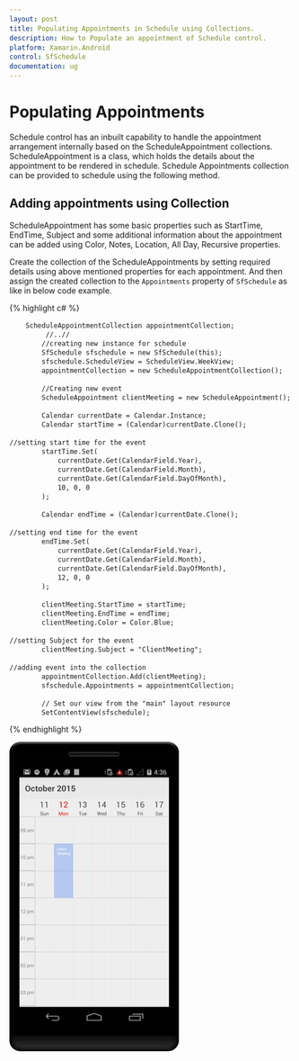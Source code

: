 ```yaml
---
layout: post
title: Populating Appointments in Schedule using Collections.
description: How to Populate an appointment of Schedule control.
platform: Xamarin.Android
control: SfSchedule
documentation: ug
---
```


# Populating Appointments

Schedule control has an inbuilt capability to handle the appointment arrangement internally based on the ScheduleAppointment collections. ScheduleAppointment is a class, which holds the details about the appointment to be rendered in schedule. Schedule Appointments collection can be provided to schedule using the following method.

## Adding appointments using Collection

ScheduleAppointment has some basic properties such as StartTime, EndTime, Subject and some additional information about the appointment can be added using Color, Notes, Location, All Day, Recursive properties.

Create the collection of the ScheduleAppointments by setting required details using above mentioned properties for each appointment. And then assign the created collection to the `Appointments` property of `SfSchedule` as like in below code example.

{% highlight c# %}

        ScheduleAppointmentCollection appointmentCollection;
             //..//
            //creating new instance for schedule
            SfSchedule sfschedule = new SfSchedule(this);
            sfschedule.ScheduleView = ScheduleView.WeekView;
            appointmentCollection = new ScheduleAppointmentCollection();

            //Creating new event
            ScheduleAppointment clientMeeting = new ScheduleAppointment();

            Calendar currentDate = Calendar.Instance;
            Calendar startTime = (Calendar)currentDate.Clone();
            
    //setting start time for the event
            startTime.Set(
                currentDate.Get(CalendarField.Year),
                currentDate.Get(CalendarField.Month),
                currentDate.Get(CalendarField.DayOfMonth),
                10, 0, 0
            );

            Calendar endTime = (Calendar)currentDate.Clone();
           
    //setting end time for the event
            endTime.Set(
                currentDate.Get(CalendarField.Year),
                currentDate.Get(CalendarField.Month),
                currentDate.Get(CalendarField.DayOfMonth),
                12, 0, 0
            );

            clientMeeting.StartTime = startTime;
            clientMeeting.EndTime = endTime;
            clientMeeting.Color = Color.Blue;

    //setting Subject for the event
            clientMeeting.Subject = "ClientMeeting";

    //adding event into the collection
            appointmentCollection.Add(clientMeeting);
            sfschedule.Appointments = appointmentCollection;
            
            // Set our view from the "main" layout resource
            SetContentView(sfschedule);

{% endhighlight %}


![](PopulatingAppointments_images/PopulatingAppointments_img1.jpeg)